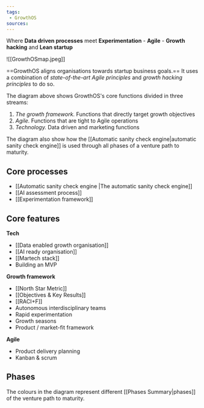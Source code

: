 ```yaml
---
tags: 
 - GrowthOS
sources: 
---
```

Where **Data driven processes** meet **Experimentation** - **Agile** - **Growth hacking** and **Lean startup**

![[GrowthOSmap.jpeg]]

==GrowthOS aligns organisations towards startup business goals.== It uses a combination of *state-of-the-art Agile principles* and *growth hacking principles* to do so. 

The diagram above shows GrowthOS's core functions divided in three streams:
1. *The growth framework.* Functions that directly target growth objectives
2. *Agile.* Functions that are tight to Agile operations
3. *Technology.* Data driven and marketing functions

The diagram also show how the [[Automatic sanity check engine|automatic sanity check engine]] is used through all phases of a venture path to maturity.

## Core processes
- [[Automatic sanity check engine |The automatic sanity check engine]]
- [[AI assessment process]]
- [[Experimentation framework]]

## Core features

**Tech**

- [[Data enabled growth organisation]]
- [[AI ready organisation]]
- [[Martech stack]]
- Building an MVP

**Growth framework**

- [[North Star Metric]]
- [[Objectives & Key Results]]
- [[RACI+F]]
- Autonomous interdisciplinary teams
- Rapid experimentation
- Growth seasons
- Product / market-fit framework 

**Agile**

- Product delivery planning
- Kanban & scrum

## Phases
The colours in the diagram represent different [[Phases Summary|phases]] of the venture path to maturity.

